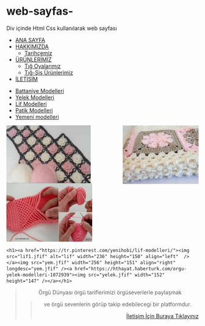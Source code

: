 # web-sayfas-
Div içinde Html Css kullanılarak web sayfası<!DOCTYPE html PUBLIC "-//W3C//DTD XHTML 1.0 Transitional//EN" "http://www.w3.org/TR/xhtml1/DTD/xhtml1-transitional.dtd">
<html xmlns="http://www.w3.org/1999/xhtml">
<head>
<meta http-equiv="Content-Type" content="text/html; charset=utf-8" />
<title>örgü dünyası</title>
<link href="style.css" rel="stylesheet" type="text/css" />
<script type="text/javascript">
<!--
function MM_openBrWindow(theURL,winName,features) { //v2.0
  window.open(theURL,winName,features);
}
//-->
</script>
</head>

<body>
<div id="header"></div>
<div id="yataymenü">
  <ul>
    <li><a href="https://tr.wikipedia.org/wiki/%C3%96rme">ANA SAYFA</a></li>
	<li><a href="#">HAKKIMIZDA</a>
        <ul>
          <li><a href="#">Tarihçemiz</a></li>
        </ul>
    </li>
    <li onfocus="MM_openBrWindow('&quot;yem.jfif&quot;','içerik','width=300,height=300')"><a href="#">ÜRÜNLERİMİZ </a>
        <ul>
          <li><a href="yem.jfif">Tığ Oyalarımız </a></li>
          <li><a href="yelek.jfif">Tığ-Şiş Ürünlerimiz</a></li>
        </ul>
    </li>
    <li><a href="iletişim.html">İLETİŞİM</a></li>
  </ul>
</div>
<div id="conteiner">
  <div id="dikeymenü">
    <ul>
      <li><a href="battaniye2.jfif" onclick="MM_openBrWindow('battaniye1.jfif','','width=200,height=300');MM_openBrWindow('battaniye1.jfif','içerik','location=yes,width=300,height=300')">Battaniye Modelleri</a></li>
      <li><a href="yelek1.jfif">Yelek Modelleri</a></li>
      <li><a href="lif1.jfif">Lif Modelleri</a></li>
      <li><a href="pat1.jfif">Patik Modelleri</a></li>
      <li><a href="yem.jfif">Yemeni modelleri</a></li>
    </ul>
  </div>
  <div id="içerik">
    <p><a href="https://tr.pinterest.com/pin/305189312247348501/"><img src="yelek1.jfif" width="221" height="151" align="left" margin-left= "5px" /></a><img src="battaniye2.jfif" width="199" height="153" align="right" /><a href="https://www.elisihobiler.com/tigla-yapilan-petek-orgu-bayan-patik-yapimi/"><img src="pat1.jfif" alt="patik" width="225" height="153" align="middle" longdesc="pat1.jfif" /></a></p>
   
    <h1><a href="https://tr.pinterest.com/yenihobi/lif-modelleri/"><img src="lif1.jfif" alt="lif" width="236" height="150" align="left"  /></a><img src="yem.jfif" width="256" height="151" align="right" longdesc="yem.jfif" /><a href="https://hthayat.haberturk.com/orgu-yelek-modelleri-1072939"><img src="yelek.jfif" width="152" height="147" /></a></h1>
  </div>
</div>
<div id="footer">
  <div align="center"></div>
  <div align="center"></div>
  <div align="justify"></div>
  <div align="center">
    <blockquote>
      <p align="center">Örgü Dünyası örgü tariflerimizi örgüseverlerle paylaşmak</p>
      <blockquote>
        <p align="center">ve örgü sevenlerin görüp takip edebilecegi  bir platformdur.</p>
        <p align="right"><a href="#">İletişim İçin Buraya Tıklayınız</a></p>
    
  </div>
</div>

</body>
</html>

